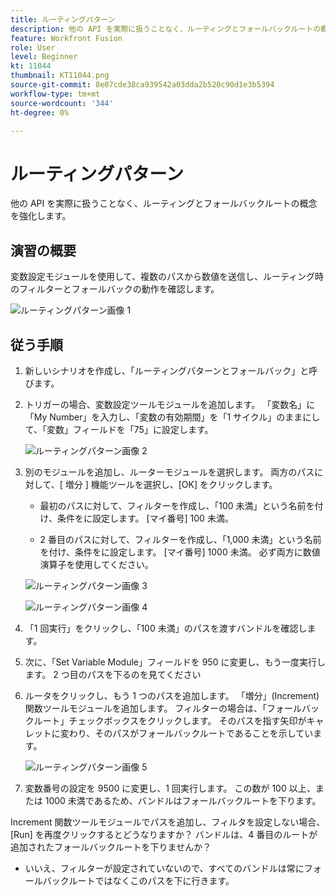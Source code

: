 ```yaml
---
title: ルーティングパターン
description: 他の API を実際に扱うことなく、ルーティングとフォールバックルートの概念を強化します。
feature: Workfront Fusion
role: User
level: Beginner
kt: 11044
thumbnail: KT11044.png
source-git-commit: 8e07cde38ca939542a03dda2b520c90d1e3b5394
workflow-type: tm+mt
source-wordcount: '344'
ht-degree: 0%

---
```



# ルーティングパターン

他の API を実際に扱うことなく、ルーティングとフォールバックルートの概念を強化します。

## 演習の概要

変数設定モジュールを使用して、複数のパスから数値を送信し、ルーティング時のフィルターとフォールバックの動作を確認します。

![ルーティングパターン画像 1](../12-exercises/assets/routing-patterns-walkthrough-1.png)

## 従う手順

1. 新しいシナリオを作成し、「ルーティングパターンとフォールバック」と呼びます。
1. トリガーの場合、変数設定ツールモジュールを追加します。 「変数名」に「My Number」を入力し、「変数の有効期間」を「1 サイクル」のままにして、「変数」フィールドを「75」に設定します。

   ![ルーティングパターン画像 2](../12-exercises/assets/routing-patterns-walkthrough-2.png)

1. 別のモジュールを追加し、ルーターモジュールを選択します。 両方のパスに対して、[ 増分 ] 機能ツールを選択し、[OK] をクリックします。

   + 最初のパスに対して、フィルターを作成し、「100 未満」という名前を付け、条件をに設定します。 [マイ番号] 100 未満。

   + 2 番目のパスに対して、フィルターを作成し、「1,000 未満」という名前を付け、条件をに設定します。 [マイ番号] 1000 未満。 必ず両方に数値演算子を使用してください。

   ![ルーティングパターン画像 3](../12-exercises/assets/routing-patterns-walkthrough-3.png)

   ![ルーティングパターン画像 4](../12-exercises/assets/routing-patterns-walkthrough-4.png)

1. 「1 回実行」をクリックし、「100 未満」のパスを渡すバンドルを確認します。
1. 次に、「Set Variable Module」フィールドを 950 に変更し、もう一度実行します。 2 つ目のパスを下るのを見てください
1. ルータをクリックし、もう 1 つのパスを追加します。 「増分」(Increment) 関数ツールモジュールを追加します。 フィルターの場合は、「フォールバックルート」チェックボックスをクリックします。 そのパスを指す矢印がキャレットに変わり、そのパスがフォールバックルートであることを示しています。

   ![ルーティングパターン画像 5](../12-exercises/assets/routing-patterns-walkthrough-5.png)

1. 変数番号の設定を 9500 に変更し、1 回実行します。 この数が 100 以上、または 1000 未満であるため、バンドルはフォールバックルートを下ります。

Increment 関数ツールモジュールでパスを追加し、フィルタを設定しない場合、[Run] を再度クリックするとどうなりますか？ バンドルは、4 番目のルートが追加されたフォールバックルートを下りませんか？

+ いいえ、フィルターが設定されていないので、すべてのバンドルは常にフォールバックルートではなくこのパスを下に行きます。
